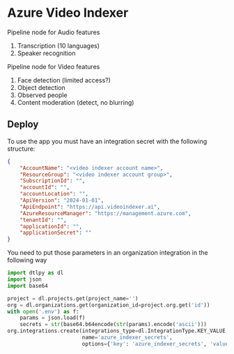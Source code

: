 # Azure Video Indexer

Pipeline node for Audio features

1. Transcription (10 languages)
2. Speaker recognition

Pipeline node for Video features

1. Face detection (limited access?)
2. Object detection
3. Observed people
4. Content moderation (detect, no blurring)

## Deploy

To use the app you must have an integration secret with the following structure:

```json
{
    "AccountName": "<video indexer account name>",
    "ResourceGroup": "<video indexer account group>",
    "SubscriptionId": "",
    "accountId": "",
    "accountLocation": "",
    "ApiVersion": "2024-01-01",
    "ApiEndpoint": "https://api.videoindexer.ai",
    "AzureResourceManager": "https://management.azure.com",
    "tenantId": "",
    "applicationId": "",
    "applicationSecret": ""
}
```

You need to put those parameters in an organization integration in the following way

```python
import dtlpy as dl
import json
import base64

project = dl.projects.get(project_name='')
org = dl.organizations.get(organization_id=project.org.get('id'))
with open('.env') as f:
    params = json.load(f)
    secrets = str(base64.b64encode(str(params).encode('ascii')))
org.integrations.create(integrations_type=dl.IntegrationType.KEY_VALUE,
                        name='azure_indexer_secrets',
                        options={'key': 'azure_indexer_secrets', 'value': secrets})

```